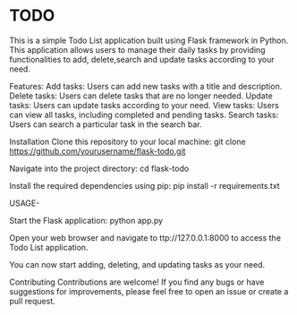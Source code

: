 # TODO
This is a simple Todo List application built using Flask framework in Python. This application allows users to manage their daily tasks by providing functionalities to add, delete,search and update tasks according to your need.

Features:
Add tasks: Users can add new tasks with a title and description.
Delete tasks: Users can delete tasks that are no longer needed.
Update tasks: Users can update tasks according to your need.
View tasks: Users can view all tasks, including completed and pending tasks.
Search tasks: Users can search a particular task in the search bar.

Installation
Clone this repository to your local machine:
git clone https://github.com/yourusername/flask-todo.git

Navigate into the project directory:
cd flask-todo

Install the required dependencies using pip:
pip install -r requirements.txt

USAGE-

Start the Flask application:
python app.py

Open your web browser and navigate to ttp://127.0.0.1:8000 to access the Todo List application.

You can now start adding, deleting, and updating tasks as your need.

Contributing
Contributions are welcome! If you find any bugs or have suggestions for improvements, please feel free to open an issue or create a pull request.
